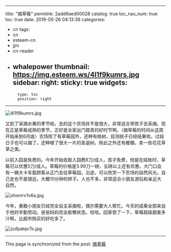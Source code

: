
---
title: "摘草莓"
permlink: 2add9aed00028
catalog: true
toc_nav_num: true
toc: true
date: 2019-05-26 04:13:36
categories:
- cn
tags:
- cn
- esteem-cn
- jjm
- cn-reader
- whalepower
thumbnail: https://img.esteem.ws/4l1f9kumrs.jpg
sidebar:
    right:
        sticky: true
widgets:
    -
        type: toc
        position: right
---


![4l1f9kumrs.jpg](https://img.esteem.ws/4l1f9kumrs.jpg)

又到了采摘水果的季节啦。去的这个农场并不是很大，非常适合带孩子去采摘。现在正是草莓成熟的季节，正好是全家出门踏青的好时节啊。（摘草莓的时间从这周开始来到6月底）农场除了有草莓园外，还种有桃树，目测桃子已经结果啦。过段日子也可以摘了。还种植了很大一片的圣诞树。除此之外还有暖棚，卖一些花花草草之类。

以前入园是免费的。今年开始收取入园费8刀/成人，孩子免费，但是在结账时，草莓可以优惠5刀/成人。草莓的价格是3.99刀一磅，五磅以上还有优惠。大门口会有一辆大卡车载顾客从正门去往草莓园，沿途，可以欣赏一下农场的自然风光。自己走也不是很远，大概10分钟的样子。人也不多。非常适合小朋友游玩和亲近大自然。


![ohxmrv1v6a.jpg](https://img.esteem.ws/ohxmrv1v6a.jpg)

今年，勇敢小朋友已经完全自主采摘啦，偶尔需要大人帮忙。今天的成果全部来自于他的辛勤劳动。爸爸妈妈完全偷懒状态。哈哈。回家尝了一下，草莓超级甜美多汁啊，比超市购买的好吃多了。

![zufpatqv7o.jpg](https://img.esteem.ws/zufpatqv7o.jpg)


- - -

This page is synchronized from the post: [摘草莓](https://steemit.com/@ericet/2add9aed00028)

